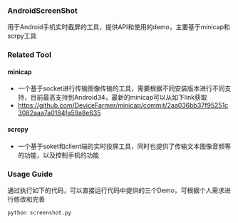 ### AndroidScreenShot
用于Android手机实时截屏的工具，提供API和使用的demo，主要基于minicap和scrpy工具

### Related Tool
#### minicap
- 一个基于socket进行传输图像传输的工具，需要根据不同安装版本进行不同支持，目前最高支持到Android34，最新的minicap可以从如下link获取
- https://github.com/DeviceFarmer/minicap/commit/2aa036bb37f95251c3082aaa7a0184fa59a8e635

#### scrcpy
- 一个基于soket和client端的实时投屏工具，同时也提供了传输文本图像音频等的功能，以及控制手机的功能

### Usage Guide
通过执行如下的代码，可以直接运行代码中提供的三个Demo，可根据个人需求进行修改和完善
```
python screenshot.py
```

